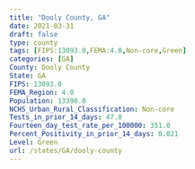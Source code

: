 ```yaml
---
title: "Dooly County, GA"
date: 2021-03-31
draft: false
type: county
tags: [FIPS:13093.0,FEMA:4.0,Non-core,Green]
categories: [GA]
County: Dooly County
State: GA
FIPS: 13093.0
FEMA_Region: 4.0
Population: 13390.0
NCHS_Urban_Rural_Classification: Non-core
Tests_in_prior_14_days: 47.0
Fourteen_day_test_rate_per_100000: 351.0
Percent_Positivity_in_prior_14_days: 0.021
Level: Green
url: /states/GA/dooly-county
---
```



